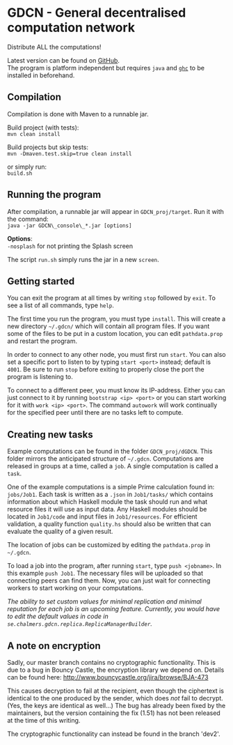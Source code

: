 GDCN - General decentralised computation network
====
Distribute ALL the computations!

Latest version can be found on [GitHub](https://github.com/GDCN/GDCN).  
The program is platform independent but requires `java` and [`ghc`](http://www.haskell.org/ghc/) to be installed in beforehand.

## Compilation
Compilation is done with Maven to a runnable jar.

Build project (with tests):  
`mvn clean install`

Build projects but skip tests:  
`mvn -Dmaven.test.skip=true clean install`

or simply run:  
`build.sh`


## Running the program
After compilation, a runnable jar will appear in `GDCN_proj/target`. Run it with the command:  
`java -jar GDCN\_console\_*.jar [options]`

__Options__:  
`-nosplash`
for not printing the Splash screen

The script `run.sh` simply runs the jar in a new `screen`.

## Getting started
You can exit the program at all times by writing `stop` followed by `exit`. To see a list of all commands, type `help`.

The first time you run the program, you must type `install`. This will create a new directory `~/.gdcn/` which will contain all program files. If you want some of the files to be put in a custom location, you can edit `pathdata.prop` and restart the program.

In order to connect to any other node, you must first run `start`. You can also set a specific port to listen to by typing `start <port>` instead; default is `4001`. Be sure to run `stop` before exiting to properly close the port the program is listening to.

To connect to a different peer, you must know its IP-address. Either you can just connect to it by running `bootstrap <ip> <port>` or you can start working for it with `work <ip> <port>`. The command `autowork` will work continually for the specified peer until there are no tasks left to compute.

## Creating new tasks
Example computations can be found in the folder `GDCN_proj/dGDCN`. This folder mirrors the anticipated structure of `~/.gdcn`. Computations are released in groups at a time, called a `job`. A single computation is called a `task`.

One of the example computations is a simple Prime calculation found in: `jobs/Job1`. Each task is written as a `.json` in `Job1/tasks/` which contains information about which Haskell module the task should run and what resource files it will use as input data. Any Haskell modules should be located in `Job1/code` and input files in `Job1/resources`. For efficient validation, a quality function `quality.hs` should also be written that can evaluate the quality of a given result.

The location of jobs can be customized by editing the `pathdata.prop` in `~/.gdcn`.

To load a job into the program, after running `start`, type `push <jobname>`. In this example `push Job1`. The necessary files will be uploaded so that connecting peers can find them. Now, you can just wait for connecting workers to start working on your computations.

_The ability to set custom values for minimal replication and minimal reputation for each job is an upcoming feature. Currently, you would have to edit the default values in code in `se.chalmers.gdcn.replica.ReplicaManagerBuilder`._

## A note on encryption
Sadly, our master branch contains no cryptographic functionality. This is due to a bug in Bouncy Castle, the encryption library we depend on. Details can be found here: http://www.bouncycastle.org/jira/browse/BJA-473

This causes decryption to fail at the recipient, even though the ciphertext is identical to the one produced by the sender, which does *not* fail to decrypt. (Yes, the keys are identical as well...) The bug has already been fixed by the maintainers, but the version containing the fix (1.51) has not been released at the time of this writing.

The cryptographic functionality can instead be found in the branch 'dev2'.

